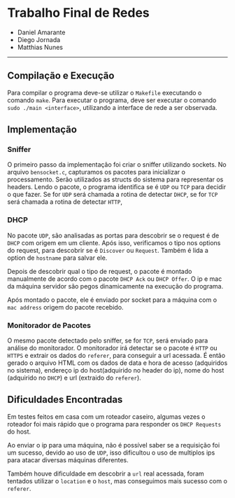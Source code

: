 # Trabalho Final de Redes

- Daniel Amarante
- Diego Jornada
- Matthias Nunes

---

## Compilação e Execução

Para compilar o programa deve-se utilizar o `Makefile` executando o comando `make`. Para executar o programa, deve ser executar o comando `sudo ./main <interface>`, utilizando a interface de rede a ser observada.

## Implementação

### Sniffer

O primeiro passo da implementação foi criar o sniffer utilizando sockets. No arquivo `bensocket.c`, capturamos os pacotes para inicializar o processamento. Serão utilizados as structs do sistema para representar os headers. Lendo o pacote, o programa identifica se é `UDP` ou `TCP` para decidir o que fazer. Se for `UDP` será chamada a rotina de detectar `DHCP`, se for `TCP` será chamada a rotina de detectar `HTTP`,

### DHCP

No pacote `UDP`, são analisadas as portas para descobrir se o request é de `DHCP` com origem em um cliente. Após isso, verificamos o tipo nos options do request, para descobrir se é `Discover` ou `Request`. Também é lida a option de `hostname` para salvar ele.

Depois de descobrir qual o tipo de request, o pacote é montado manualmente de acordo com o pacote `DHCP Ack` ou `DHCP Offer`. O ip e mac da máquina servidor são pegos dinamicamente na execução do programa.

Após montado o pacote, ele é enviado por socket para a máquina com o `mac address` origem do pacote recebido.

### Monitorador de Pacotes

O mesmo pacote detectado pelo sniffer, se for `TCP`, será enviado para análise do monitorador. O monitorador irá detectar se o pacote é `HTTP` ou `HTTPS` e extrair os dados do `referer`, para conseguir a url acessada. É então gerado o arquivo HTML com os dados de data e hora de acesso (adquiridos no sistema), endereço ip do host(adquirido no header do ip), nome do host (adquirido no `DHCP`) e url (extraido do `referer`).

## Dificuldades Encontradas

Em testes feitos em casa com um roteador caseiro, algumas vezes o roteador foi mais rápido que o programa para responder os `DHCP Requests` do host.

Ao enviar o ip para uma máquina, não é possível saber se a requisição foi um sucesso, devido ao uso de `UDP`, isso dificultou o uso de multiplos ips para atacar diversas máquinas diferentes.

Também houve dificuldade em descobrir a `url` real acessada, foram tentados utilizar o `location` e o  `host`, mas conseguimos mais sucesso com o `referer`.
